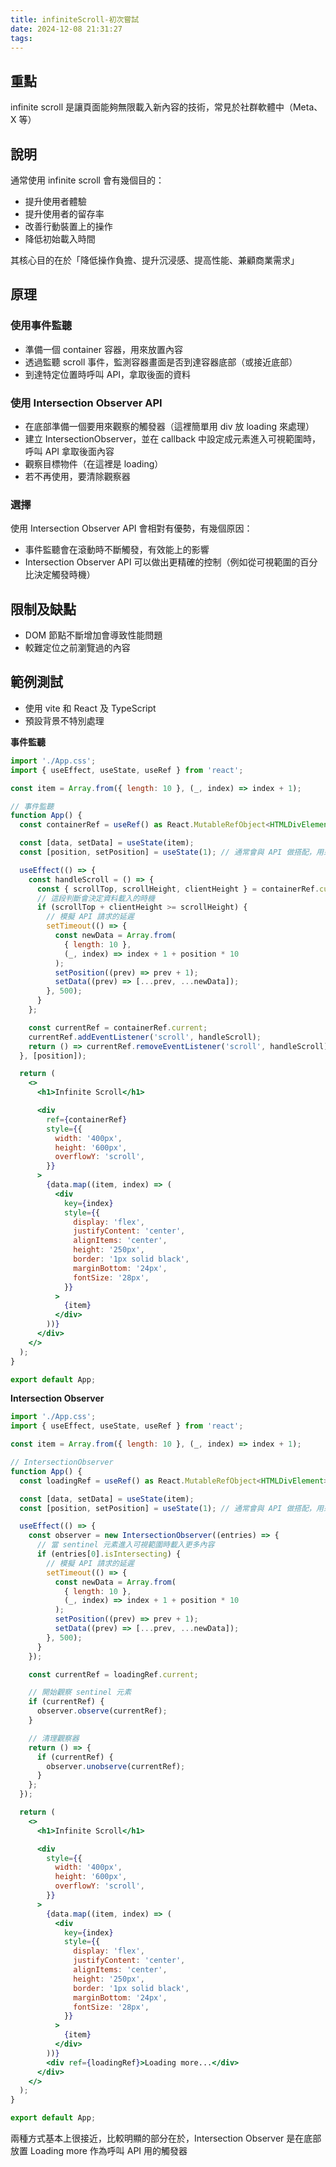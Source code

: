 ```yaml
---
title: infiniteScroll-初次嘗試
date: 2024-12-08 21:31:27
tags:
---
```


## 重點

infinite scroll 是讓頁面能夠無限載入新內容的技術，常見於社群軟體中（Meta、X 等）

## 說明

通常使用 infinite scroll 會有幾個目的：

- 提升使用者體驗
- 提升使用者的留存率
- 改善行動裝置上的操作
- 降低初始載入時間

其核心目的在於「降低操作負擔、提升沉浸感、提高性能、兼顧商業需求」

## 原理

### 使用事件監聽

- 準備一個 container 容器，用來放置內容
- 透過監聽 scroll 事件，監測容器畫面是否到達容器底部（或接近底部）
- 到達特定位置時呼叫 API，拿取後面的資料

### 使用 Intersection Observer API

- 在底部準備一個要用來觀察的觸發器（這裡簡單用 div 放 loading 來處理）
- 建立 IntersectionObserver，並在 callback 中設定成元素進入可視範圍時，呼叫 API 拿取後面內容
- 觀察目標物件（在這裡是 loading）
- 若不再使用，要清除觀察器

### 選擇

使用 Intersection Observer API 會相對有優勢，有幾個原因：

- 事件監聽會在滾動時不斷觸發，有效能上的影響
- Intersection Observer API 可以做出更精確的控制（例如從可視範圍的百分比決定觸發時機）

## 限制及缺點

- DOM 節點不斷增加會導致性能問題
- 較難定位之前瀏覽過的內容

## 範例測試

- 使用 vite 和 React 及 TypeScript
- 預設背景不特別處理

**事件監聽**

```jsx
import './App.css';
import { useEffect, useState, useRef } from 'react';

const item = Array.from({ length: 10 }, (_, index) => index + 1);

// 事件監聽
function App() {
  const containerRef = useRef() as React.MutableRefObject<HTMLDivElement>;

  const [data, setData] = useState(item);
  const [position, setPosition] = useState(1); // 通常會與 API 做搭配，用來記錄載入資料位置

  useEffect(() => {
    const handleScroll = () => {
      const { scrollTop, scrollHeight, clientHeight } = containerRef.current;
      // 這段判斷會決定資料載入的時機
      if (scrollTop + clientHeight >= scrollHeight) {
        // 模擬 API 請求的延遲
        setTimeout(() => {
          const newData = Array.from(
            { length: 10 },
            (_, index) => index + 1 + position * 10
          );
          setPosition((prev) => prev + 1);
          setData((prev) => [...prev, ...newData]);
        }, 500);
      }
    };

    const currentRef = containerRef.current;
    currentRef.addEventListener('scroll', handleScroll);
    return () => currentRef.removeEventListener('scroll', handleScroll);
  }, [position]);

  return (
    <>
      <h1>Infinite Scroll</h1>

      <div
        ref={containerRef}
        style={{
          width: '400px',
          height: '600px',
          overflowY: 'scroll',
        }}
      >
        {data.map((item, index) => (
          <div
            key={index}
            style={{
              display: 'flex',
              justifyContent: 'center',
              alignItems: 'center',
              height: '250px',
              border: '1px solid black',
              marginBottom: '24px',
              fontSize: '28px',
            }}
          >
            {item}
          </div>
        ))}
      </div>
    </>
  );
}

export default App;
```

**Intersection Observer**

```jsx
import './App.css';
import { useEffect, useState, useRef } from 'react';

const item = Array.from({ length: 10 }, (_, index) => index + 1);

// IntersectionObserver
function App() {
  const loadingRef = useRef() as React.MutableRefObject<HTMLDivElement>;

  const [data, setData] = useState(item);
  const [position, setPosition] = useState(1); // 通常會與 API 做搭配，用來記錄載入資料位置

  useEffect(() => {
    const observer = new IntersectionObserver((entries) => {
      // 當 sentinel 元素進入可視範圍時載入更多內容
      if (entries[0].isIntersecting) {
        // 模擬 API 請求的延遲
        setTimeout(() => {
          const newData = Array.from(
            { length: 10 },
            (_, index) => index + 1 + position * 10
          );
          setPosition((prev) => prev + 1);
          setData((prev) => [...prev, ...newData]);
        }, 500);
      }
    });

    const currentRef = loadingRef.current;

    // 開始觀察 sentinel 元素
    if (currentRef) {
      observer.observe(currentRef);
    }

    // 清理觀察器
    return () => {
      if (currentRef) {
        observer.unobserve(currentRef);
      }
    };
  });

  return (
    <>
      <h1>Infinite Scroll</h1>

      <div
        style={{
          width: '400px',
          height: '600px',
          overflowY: 'scroll',
        }}
      >
        {data.map((item, index) => (
          <div
            key={index}
            style={{
              display: 'flex',
              justifyContent: 'center',
              alignItems: 'center',
              height: '250px',
              border: '1px solid black',
              marginBottom: '24px',
              fontSize: '28px',
            }}
          >
            {item}
          </div>
        ))}
        <div ref={loadingRef}>Loading more...</div>
      </div>
    </>
  );
}

export default App;
```

兩種方式基本上很接近，比較明顯的部分在於，Intersection Observer 是在底部放置 Loading more 作為呼叫 API 用的觸發器
